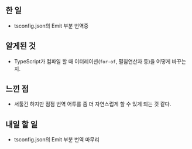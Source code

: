 ## 한 일

- tsconfig.json의 Emit 부분 번역중

## 알게된 것

- TypeScript가 컴파일 할 때 이터레이션(`for-of`, 펼침연산자 등)을 어떻게 바꾸는지.

## 느낀 점

- 서툴긴 하지만 점점 번역 어투를 좀 더 자연스럽게 할 수 있게 되는 것 같다.

## 내일 할 일

- tsconfig.json의 Emit 부분 번역 마무리
